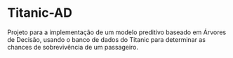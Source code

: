 # Titanic-AD
Projeto para a implementação de um modelo preditivo baseado em Árvores de Decisão, usando o banco de dados do Titanic para determinar as chances de sobrevivência de um passageiro.
